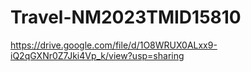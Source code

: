 # Travel-NM2023TMID15810
https://drive.google.com/file/d/1O8WRUX0ALxx9-iQ2qGXNr0Z7Jki4Vp_k/view?usp=sharing

